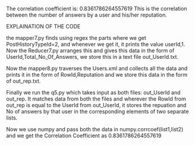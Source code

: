 The correlation coefficient is: 0.8361786264557619
This is the correlation between the number of answers by a user and his/her reputation.

EXPLAINATION OF THE CODE

the mapper7.py finds using regex the parts where we get PostHistoryTypeId=2, and whenever we get it, it prints the value userId,1. Now the Reducer7.py arranges this and gives this data in the form of UserId,Total_No_Of_Answers, we store this in a text file out_UserId.txt.

Now the mapper8.py traverses the Users.xml and collects all the data and prints it in the form of RowId,Reputation and we store this data in the form of out_rep.txt.

Finally we run the q5.py which takes input as both files: out_UserId and out_rep. It matches data from both the files and wherever the RowId from out_rep is equal to the UserId from out_UserId, it stores the repuation and No of answers by that user in the corresponding elements of two separate lists.

Now we use numpy and pass both the data in numpy.corrcoef(list1,list2) and we get the Correlation Coefficient as 0.8361786264557619


